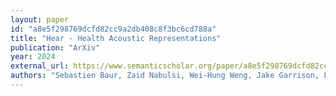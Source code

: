 ```yaml
---
layout: paper
id: "a8e5f298769dcfd82cc9a2db408c8f3bc6cd788a"
title: "Hear - Health Acoustic Representations"
publication: "ArXiv"
year: 2024
external_url: https://www.semanticscholar.org/paper/a8e5f298769dcfd82cc9a2db408c8f3bc6cd788a
authors: "Sebastien Baur, Zaid Nabulsi, Wei-Hung Weng, Jake Garrison, Louis Blankemeier, Sam Fishman, Christina Chen, Sujay S Kakarmath, Minyoi Maimbolwa, N. Sanjase, Brian Shuma, Yossi Matias, G. Corrado, Shwetak Patel, S. Shetty, Shruthi Prabhakara, Monde Muyoyeta, Diego Ardila"
---
```

